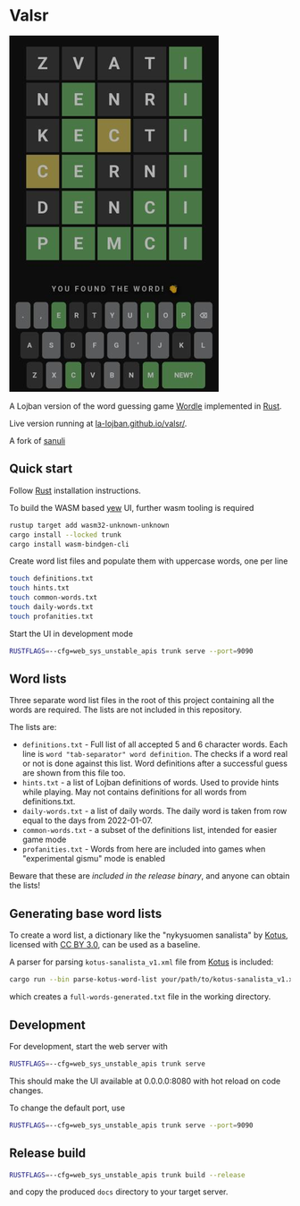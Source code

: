 # Valsr

![Valsr](/static/valsr.jpg)

A Lojban version of the word guessing game [Wordle](https://www.powerlanguage.co.uk/wordle/) implemented in [Rust](https://www.rust-lang.org).

Live version running at [la-lojban.github.io/valsr/](https://la-lojban.github.io/valsr/).

A fork of [sanuli](https://github.com/Cadiac/sanuli)

## Quick start

Follow [Rust](https://www.rust-lang.org/en-US/install.html) installation instructions.

To build the WASM based [yew](https://yew.rs/) UI, further wasm tooling is required

```bash
rustup target add wasm32-unknown-unknown
cargo install --locked trunk
cargo install wasm-bindgen-cli
```

Create word list files and populate them with uppercase words, one per line

```bash
touch definitions.txt
touch hints.txt
touch common-words.txt
touch daily-words.txt
touch profanities.txt
```

Start the UI in development mode

```bash
RUSTFLAGS=--cfg=web_sys_unstable_apis trunk serve --port=9090
```

## Word lists

Three separate word list files in the root of this project containing all the words are required. The lists are not included in this repository.

The lists are:

- `definitions.txt` - Full list of all accepted 5 and 6 character words. Each line is `word "tab-separator" word definition`. The checks if a word real or not is done against this list. Word definitions after a successful guess are shown from this file too.
- `hints.txt` - a list of Lojban definitions of words. Used to provide hints while playing. May not contains definitions for all words from definitions.txt.
- `daily-words.txt` - a list of daily words. The daily word is taken from row equal to the days from 2022-01-07.
- `common-words.txt` - a subset of the definitions list, intended for easier game mode
- `profanities.txt` - Words from here are included into games when "experimental gismu" mode is enabled

Beware that these are _included in the release binary_, and anyone can obtain the lists!

## Generating base word lists

To create a word list, a dictionary like the "nykysuomen sanalista" by [Kotus](https://kaino.kotus.fi/sanat/nykysuomi/), licensed with [CC BY 3.0](https://creativecommons.org/licenses/by/3.0/deed.fi), can be used as a baseline.

A parser for parsing `kotus-sanalista_v1.xml` file from [Kotus](https://kaino.kotus.fi/sanat/nykysuomi/) is included:

```bash
cargo run --bin parse-kotus-word-list your/path/to/kotus-sanalista_v1.xml
```

which creates a `full-words-generated.txt` file in the working directory.

## Development

For development, start the web server with

```bash
RUSTFLAGS=--cfg=web_sys_unstable_apis trunk serve
```

This should make the UI available at 0.0.0.0:8080 with hot reload on code changes.

To change the default port, use

```bash
RUSTFLAGS=--cfg=web_sys_unstable_apis trunk serve --port=9090
```

## Release build

```bash
RUSTFLAGS=--cfg=web_sys_unstable_apis trunk build --release
```

and copy the produced `docs` directory to your target server.
